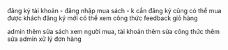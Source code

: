đăng ký tài khoản - đăng nhập
mua sách - k cần đăng ký cũng có thể mua được
khách đăng ký mới có thể xem công thức
feedback
giỏ hàng


admin
thêm sửa sách
xem người mua, tài khoản
thêm sửa công thức
thêm sửa admin
xử lý đơn hàng
